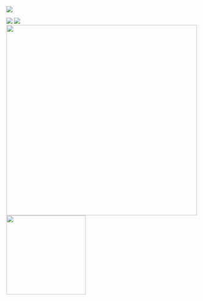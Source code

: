 
<!--<a href="https://twitter.com/" target="_blank"><img src="https://img.icons8.com/fluency/48/000000/twitter.png"/></a>-->
<!--<a href="https://www.youtube.com//" target="_blank"><img src="https://img.icons8.com/color/48/000000/youtube--v1.png"/></a>-->
<!--<a href="" target="_blank"><img src="https://img.icons8.com/fluency/48/000000/domain.png"/></a>--><a href="https://www.linkedin.com/in/kennethfernandes93/" target="_blank"><img src="https://img.icons8.com/color/48/000000/linkedin.png"/></a>
<a href="https://www.instagram.com/kennyferns93/" target="_blank"><img src="https://img.icons8.com/fluency/48/000000/instagram-new.png"/></a>
<a href="mailto:kenneth.peter.fernandes@gmail.com" target="_blank"><img src="https://img.icons8.com/fluency/48/000000/email.png"/></a>
<br/>
<img src="https://github-readme-stats.vercel.app/api?username=kenneth-fernandes&show_icons=true&count_private=true" width="500" height="auto"/>
<img src="https://github-readme-stats.vercel.app/api/top-langs/?username=kenneth-fernandes&layout=compact/" width="208" height="auto"/>
